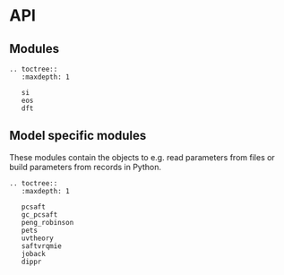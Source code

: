 # API

## Modules

```{eval-rst}
.. toctree::
   :maxdepth: 1

   si
   eos
   dft
```

## Model specific modules

These modules contain the objects to e.g. read parameters from files or build parameters from records in Python.

```{eval-rst}
.. toctree::
   :maxdepth: 1

   pcsaft
   gc_pcsaft
   peng_robinson
   pets
   uvtheory
   saftvrqmie
   joback
   dippr
```